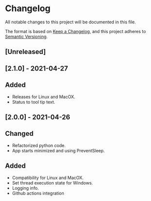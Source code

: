 # Changelog

All notable changes to this project will be documented in this file.

The format is based on [Keep a Changelog](https://keepachangelog.com/en/1.0.0/), and this project adheres to [Semantic Versioning](https://semver.org/spec/v2.0.0.html).

## [Unreleased]

## [2.1.0] - 2021-04-27

## Added

- Releases for Linux and MacOX.
- Status to tool tip text.

## [2.0.0] - 2021-04-26

## Changed

- Refactorized python code.
- App starts minimized and using PreventSleep.

## Added

- Compatibility for Linux and MacOX.
- Set thread execution state for Windows.
- Logging info.
- Github actions integration
